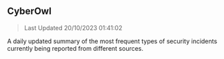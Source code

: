 ## CyberOwl 
> Last Updated 20/10/2023 01:41:02 


A daily updated summary of the most frequent types of security incidents currently being reported from different sources.

